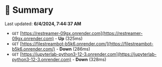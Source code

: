 # 📖 Summary
Last updated: **6/4/2024, 7:44:37 AM**

- `GET` [https://restreamer-09gx.onrender.com](https://restreamer-09gx.onrender.com) - **Up** (325ms)
- `GET` [https://filestreambot-b5k6.onrender.com/](https://filestreambot-b5k6.onrender.com/) - **Down** (286ms)
- `GET` [https://jupyterlab-python3-12-3.onrender.com](https://jupyterlab-python3-12-3.onrender.com) - **Down** (328ms)
